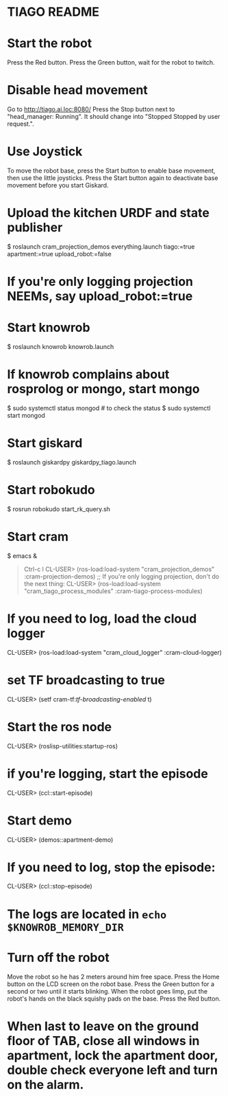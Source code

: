 TIAGO README
============

# Start the robot
Press the Red button.
Press the Green button, wait for the robot to twitch.


# Disable head movement
Go to http://tiago.ai.loc:8080/
Press the Stop button next to "head_manager: Running".
It should change into "Stopped Stopped by user request.".

# Use Joystick
To move the robot base, press the Start button to enable base movement, then use the little joysticks.
Press the Start button again to deactivate base movement before you start Giskard.


# Upload the kitchen URDF and state publisher
$ roslaunch cram_projection_demos everything.launch tiago:=true apartment:=true upload_robot:=false
# If you're only logging projection NEEMs, say upload_robot:=true

# Start knowrob
$ roslaunch knowrob knowrob.launch

# If knowrob complains about rosprolog or mongo, start mongo
$ sudo systemctl status mongod  # to check the status
$ sudo systemctl start mongod


# Start giskard
$ roslaunch giskardpy giskardpy_tiago.launch

# Start robokudo
$ rosrun robokudo start_rk_query.sh

# Start cram
$ emacs &
> Ctrl-c l
CL-USER> (ros-load:load-system "cram_projection_demos" :cram-projection-demos)
;; If you're only logging projection, don't do the next thing:
CL-USER> (ros-load:load-system "cram_tiago_process_modules" :cram-tiago-process-modules)

# If you need to log, load the cloud logger
CL-USER> (ros-load:load-system "cram_cloud_logger" :cram-cloud-logger)
# set TF broadcasting to true
CL-USER> (setf cram-tf:*tf-broadcasting-enabled* t)

# Start the ros node
CL-USER> (roslisp-utilities:startup-ros)

# if you're logging, start the episode
CL-USER> (ccl::start-episode)

# Start demo
CL-USER> (demos::apartment-demo)

# If you need to log, stop the episode:
CL-USER> (ccl::stop-episode)

# The logs are located in `echo $KNOWROB_MEMORY_DIR`


# Turn off the robot
Move the robot so he has 2 meters around him free space.
Press the Home button on the LCD screen on the robot base.
Press the Green button for a second or two until it starts blinking.
When the robot goes limp, put the robot's hands on the black squishy pads on the base.
Press the Red button.



# When last to leave on the ground floor of TAB, close all windows in apartment, lock the apartment door, double check everyone left and turn on the alarm.
